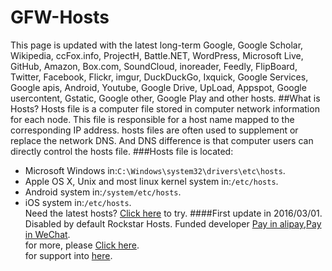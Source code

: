 # GFW-Hosts
This page is updated with the latest long-term Google, Google Scholar, Wikipedia, ccFox.info, ProjectH, Battle.NET, WordPress, Microsoft Live, GitHub, Amazon, Box.com, SoundCloud, inoreader, Feedly, FlipBoard, Twitter, Facebook, Flickr, imgur, DuckDuckGo, Ixquick, Google Services, Google apis, Android, Youtube, Google Drive, UpLoad, Appspot, Google usercontent, Gstatic, Google other, Google Play and other hosts.
##What is Hosts?
Hosts file is a computer file stored in computer network information for each node. This file is responsible for a host name mapped to the corresponding IP address. hosts files are often used to supplement or replace the network DNS. And DNS difference is that computer users can directly control the hosts file.
###Hosts file is located:
 * Microsoft Windows in:`C:\Windows\system32\drivers\etc\hosts`.<br>
 * Apple OS X, Unix and most linux kernel system in:`/etc/hosts`.<br>
 * Android system in:`/system/etc/hosts`.<br>
 * iOS system in:`/etc/hosts`.<br>
Need the latest hosts? [Click here](https://github.com/devsoftcn/GFW-Hosts/latest) to try.
####First update in 2016/03/01.
Disabled by default Rockstar Hosts.
Funded developer [Pay in alipay](http://pay.devsoft.cn/alipay),[Pay in WeChat](http://pay.devsoft.cn/wechat).<br>
  for more, please [Click here](http://hosts.devsoft.cn).<br>
  for support into [here](http://support.devsoft.cn).
